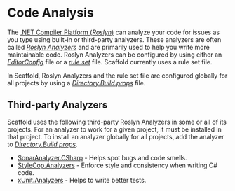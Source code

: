 # Code Analysis

The [.NET Compiler Platform (_Roslyn_)](https://github.com/dotnet/roslyn) can analyze your code for issues as you type using built-in or third-party analyzers. These analyzers are often called [_Roslyn Analyzers_](https://docs.microsoft.com/visualstudio/code-quality/roslyn-analyzers-overview) and are primarily used to help you write more maintainable code. Roslyn Analyzers can be configured by using either an [_EditorConfig_](https://docs.microsoft.com/dotnet/fundamentals/code-analysis/code-style-rule-options) file or a [_rule set_](https://docs.microsoft.com/visualstudio/code-quality/using-rule-sets-to-group-code-analysis-rules) file. Scaffold currently uses a rule set file.

In Scaffold, Roslyn Analyzers and the rule set file are configured globally for all projects by using a [_Directory.Build.props_](../Directory.Build.props) file.

## Third-party Analyzers

Scaffold uses the following third-party Roslyn Analyzers in some or all of its projects. For an analyzer to work for a given project, it must be installed in that project. To install an analyzer globally for all projects, add the analyzer to [_Directory.Build.props_](../Directory.Build.props).

- [SonarAnalyzer.CSharp](https://github.com/SonarSource/sonar-dotnet) - Helps spot bugs and code smells.
- [StyleCop.Analyzers](https://github.com/DotNetAnalyzers/StyleCopAnalyzers) - Enforce style and consistency when writing C# code.
- [xUnit.Analyzers](https://github.com/xunit/xunit.analyzers) - Helps to write better tests.
